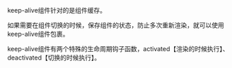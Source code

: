 keep-alive组件针对的是组件缓存。

如果需要在组件切换的时候，保存组件的状态，防止多次重新渲染，就可以使用keep-alive组件包裹。

keep-alive组件有两个特殊的生命周期钩子函数，activated【渲染的时候执行】、deactivated【切换的时候执行】。